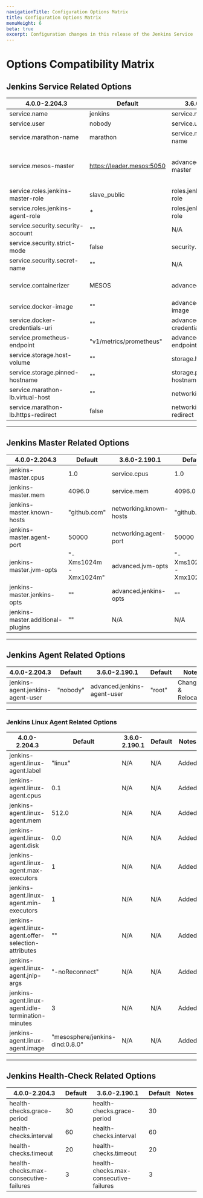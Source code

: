 ```yaml
---
navigationTitle: Configuration Options Matrix
title: Configuration Options Matrix
menuWeight: 6
beta: true
excerpt: Configuration changes in this release of the Jenkins Service
--- 
```


# Options Compatibility Matrix

## Jenkins Service Related Options
4.0.0-2.204.3 |    Default   |    3.6.0-2.190.1    |    Default    |    Notes    
--------------|--------------|---------------------|---------------|-------------
service.name  | jenkins | service.name | jenkins
service.user | nobody | service.user | N/A | Changed
service.marathon-name | marathon | service.marathon-name | marathon
service.mesos-master | https://leader.mesos:5050 | advanced.mesos-master | zk://zk-1.zk:2181,zk-2.zk:2181,zk-3.zk:2181,zk-4.zk:2181,zk-5.zk:2181/mesos | Changed & Relocated
service.roles.jenkins-master-role | slave_public | roles.jenkins-master-role | slave_public | Relocated
service.roles.jenkins-agent-role | * | roles.jenkins-agent-role | * | Relocated
service.security.security-account | "" | N/A | N/A | Added
service.security.strict-mode | false | security.strict-mode | false | Relocated
service.security.secret-name | "" | N/A | N/A | Added
service.containerizer | MESOS | advanced.containerizer | DOCKER | Changed & Relocated
service.docker-image | "" | advanced.docker-image | "" | Relocated
service.docker-credentials-uri | "" | advanced.docker-credentials-uri | "" | Relocated
service.prometheus-endpoint | "v1/metrics/prometheus" | advanced.prometheus-endpoint | "v1/metrics/prometheus" | Relocated
service.storage.host-volume| "" | storage.host-volume | "" | Relocated
service.storage.pinned-hostname| "" | storage.pinned-hostname | "" | Relocated
service.marathon-lb.virtual-host | "" | networking.virtual-host | "" | Relocated
service.marathon-lb.https-redirect | false | networking.https-redirect | false | Relocated
---
## Jenkins Master Related Options
4.0.0-2.204.3 |    Default   |    3.6.0-2.190.1    |    Default    |    Notes    
--------------|--------------|---------------------|---------------|-------------
jenkins-master.cpus | 1.0 | service.cpus | 1.0 | Relocated
jenkins-master.mem | 4096.0 | service.mem | 4096.0 | Relocated
jenkins-master.known-hosts | "github.com" | networking.known-hosts | "github.com" | Relocated
jenkins-master.agent-port | 50000 | networking.agent-port | 50000 | Relocated
jenkins-master.jvm-opts | "-Xms1024m -Xmx1024m" | advanced.jvm-opts |  "-Xms1024m -Xmx1024m" | Relocated
jenkins-master.jenkins-opts | "" | advanced.jenkins-opts |  "" | Relocated
jenkins-master.additional-plugins | "" | N/A |  N/A | Added
---
## Jenkins Agent Related Options
4.0.0-2.204.3 |    Default   |    3.6.0-2.190.1    |    Default    |    Notes    
--------------|--------------|---------------------|---------------|-------------
jenkins-agent.jenkins-agent-user | "nobody" | advanced.jenkins-agent-user | "root" | Changed & Relocated
---
### Jenkins Linux Agent Related Options
4.0.0-2.204.3 |    Default   |    3.6.0-2.190.1    |    Default    |    Notes    
--------------|--------------|---------------------|---------------|-------------
jenkins-agent.linux-agent.label | "linux" | N/A | N/A | Added
jenkins-agent.linux-agent.cpus | 0.1 | N/A | N/A | Added
jenkins-agent.linux-agent.mem | 512.0 | N/A | N/A | Added
jenkins-agent.linux-agent.disk | 0.0 | N/A | N/A | Added
jenkins-agent.linux-agent.max-executors | 1 | N/A | N/A | Added
jenkins-agent.linux-agent.min-executors | 1 | N/A | N/A | Added
jenkins-agent.linux-agent.offer-selection-attributes | "" | N/A | N/A | Added
jenkins-agent.linux-agent.jnlp-args | "-noReconnect" | N/A | N/A | Added
jenkins-agent.linux-agent.idle-termination-minutes | 3 | N/A | N/A | Added
jenkins-agent.linux-agent.image | "mesosphere/jenkins-dind:0.8.0" | N/A | N/A | Added
---
## Jenkins Health-Check Related Options
4.0.0-2.204.3 |    Default   |    3.6.0-2.190.1    |    Default    |    Notes    
--------------|--------------|---------------------|---------------|-------------
health-checks.grace-period | 30 | health-checks.grace-period | 30 |
health-checks.interval | 60 | health-checks.interval | 60 |
health-checks.timeout | 20 | health-checks.timeout | 20 |
health-checks.max-consecutive-failures | 3 | health-checks.max-consecutive-failures | 3 |

